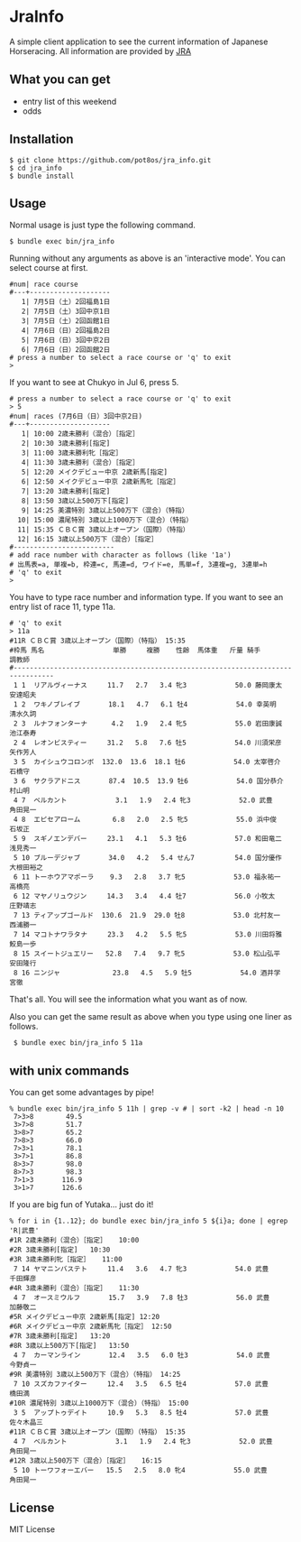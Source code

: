 # JraInfo

A simple client application to see the current information of Japanese Horseracing. All information are provided by [JRA](http://www.jra.go.jp)

## What you can get

* entry list of this weekend
* odds

## Installation

    $ git clone https://github.com/pot8os/jra_info.git
    $ cd jra_info
    $ bundle install

## Usage

Normal usage is just type the following command.

    $ bundle exec bin/jra_info

Running without any arguments as above is an 'interactive mode'. You can select course at first.

    #num| race course
    #---+--------------------
       1| 7月5日（土）2回福島1日
       2| 7月5日（土）3回中京1日
       3| 7月5日（土）2回函館1日
       4| 7月6日（日）2回福島2日
       5| 7月6日（日）3回中京2日
       6| 7月6日（日）2回函館2日
    # press a number to select a race course or 'q' to exit
    > 

If you want to see at Chukyo in Jul 6, press 5.

    # press a number to select a race course or 'q' to exit
    > 5
    #num| races (7月6日（日）3回中京2日)
    #---+--------------------
       1| 10:00 2歳未勝利（混合）［指定］  
       2| 10:30 3歳未勝利[指定]  
       3| 11:00 3歳未勝利牝［指定］  
       4| 11:30 3歳未勝利（混合）［指定］  
       5| 12:20 メイクデビュー中京 2歳新馬[指定]
       6| 12:50 メイクデビュー中京 2歳新馬牝［指定］
       7| 13:20 3歳未勝利[指定]  
       8| 13:50 3歳以上500万下[指定]  
       9| 14:25 美濃特別 3歳以上500万下（混合）（特指）
      10| 15:00 濃尾特別 3歳以上1000万下（混合）（特指）
      11| 15:35 ＣＢＣ賞 3歳以上オープン（国際）（特指）
      12| 16:15 3歳以上500万下（混合）［指定］  
    #-------------------------
    # add race number with character as follows (like '1a')
    # 出馬表=a, 単複=b, 枠連=c, 馬連=d, ワイド=e, 馬単=f, 3連複=g, 3連単=h
    # 'q' to exit
    > 

You have to type race number and information type. If you want to see an entry list of race 11, type 11a.

    # 'q' to exit
    > 11a
    #11R ＣＢＣ賞 3歳以上オープン（国際）（特指） 15:35
    #枠馬 馬名                 単勝     複勝    性齢  馬体重   斤量 騎手       調教師
    #--------------------------------------------------------------------------------
     1 1  リアルヴィーナス     11.7   2.7   3.4 牝3            50.0 藤岡康太   安達昭夫    
     1 2  ワキノブレイブ       18.1   4.7   6.1 牡4            54.0 幸英明     清水久詞    
     2 3  ルナフォンターナ      4.2   1.9   2.4 牝5            55.0 岩田康誠   池江泰寿    
     2 4  レオンビスティー     31.2   5.8   7.6 牡5            54.0 川須栄彦   矢作芳人    
     3 5  カイシュウコロンボ  132.0  13.6  18.1 牡6            54.0 太宰啓介   石橋守      
     3 6  サクラアドニス       87.4  10.5  13.9 牡6            54.0 国分恭介   村山明      
     4 7  ベルカント            3.1   1.9   2.4 牝3            52.0 武豊       角田晃一    
     4 8  エピセアローム        6.8   2.0   2.5 牝5            55.0 浜中俊     石坂正      
     5 9  スギノエンデバー     23.1   4.1   5.3 牡6            57.0 和田竜二   浅見秀一    
     5 10 ブルーデジャブ       34.0   4.2   5.4 せん7          54.0 国分優作   大根田裕之  
     6 11 トーホウアマポーラ    9.3   2.8   3.7 牝5            53.0 福永祐一   高橋亮      
     6 12 マヤノリュウジン     14.3   3.4   4.4 牡7            56.0 小牧太     庄野靖志    
     7 13 ティアップゴールド  130.6  21.9  29.0 牡8            53.0 北村友一   西浦勝一    
     7 14 マコトナワラタナ     23.3   4.2   5.5 牝5            53.0 川田将雅   鮫島一歩    
     8 15 スイートジュエリー   52.8   7.4   9.7 牝5            53.0 松山弘平   安田隆行    
     8 16 ニンジャ             23.8   4.5   5.9 牡5            54.0 酒井学     宮徹

That's all. You will see the information what you want as of now.

Also you can get the same result as above when you type using one liner as follows. 

     $ bundle exec bin/jra_info 5 11a

## with unix commands 

You can get some advantages by pipe!

    % bundle exec bin/jra_info 5 11h | grep -v # | sort -k2 | head -n 10                                                          
     7>3>8        49.5
     3>7>8        51.7
     3>8>7        65.2
     7>8>3        66.0
     7>3>1        78.1
     3>7>1        86.8
     8>3>7        98.0
     8>7>3        98.3
     7>1>3       116.9
     3>1>7       126.6
 
 If you are big fun of Yutaka... just do it! 
 
    % for i in {1..12}; do bundle exec bin/jra_info 5 ${i}a; done | egrep 'R|武豊'                 
    #1R 2歳未勝利（混合）［指定］   10:00
    #2R 3歳未勝利[指定]   10:30
    #3R 3歳未勝利牝［指定］   11:00
     7 14 ヤマニンバステト     11.4   3.6   4.7 牝3            54.0 武豊       千田輝彦    
    #4R 3歳未勝利（混合）［指定］   11:30
     4 7  オースミウルフ       15.7   3.9   7.8 牡3            56.0 武豊       加藤敬二    
    #5R メイクデビュー中京 2歳新馬[指定] 12:20
    #6R メイクデビュー中京 2歳新馬牝［指定］ 12:50
    #7R 3歳未勝利[指定]   13:20
    #8R 3歳以上500万下[指定]   13:50
     4 7  カーマンライン       12.4   3.5   6.0 牡3            54.0 武豊       今野貞一    
    #9R 美濃特別 3歳以上500万下（混合）（特指） 14:25
     7 10 スズカファイター     12.4   3.5   6.5 牡4            57.0 武豊       橋田満      
    #10R 濃尾特別 3歳以上1000万下（混合）（特指） 15:00
     3 5  アップトゥデイト     10.9   5.3   8.5 牡4            57.0 武豊       佐々木晶三  
    #11R ＣＢＣ賞 3歳以上オープン（国際）（特指） 15:35
     4 7  ベルカント            3.1   1.9   2.4 牝3            52.0 武豊       角田晃一    
    #12R 3歳以上500万下（混合）［指定］   16:15
     5 10 トーワフォーエバー   15.5   2.5   8.0 牝4            55.0 武豊       角田晃一 

## License

MIT License
